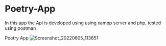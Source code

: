 # Poetry-App
In this app the Api is developed using using xampp server and php, tested using postman 

Poetry App
![Screenshot_20220605_113851](https://user-images.githubusercontent.com/76611060/172038385-311c2d9e-8441-454e-b229-6b0842287bd1.png)

